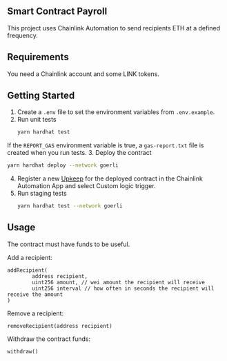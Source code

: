 ## Smart Contract Payroll

This project uses Chainlink Automation to send recipients ETH at a defined frequency.

## Requirements

You need a Chainlink account and some LINK tokens.

## Getting Started

1. Create a `.env` file to set the environment variables from `.env.example`.
2. Run unit tests
   ```sh
   yarn hardhat test
   ```

If the `REPORT_GAS` environment variable is true, a `gas-report.txt` file is created when you run tests.
3. Deploy the contract
   ```sh
   yarn hardhat deploy --network goerli
   ```
4. Register a new [Upkeep](https://docs.chain.link/docs/chainlink-automation/register-upkeep/) for the deployed contract in the Chainlink Automation App and select Custom logic trigger.
5. Run staging tests
   ```sh
   yarn hardhat test --network goerli
   ```

## Usage

The contract must have funds to be useful.

Add a recipient:
   ```sol
   addRecipient(
           address recipient,
           uint256 amount, // wei amount the recipient will receive
           uint256 interval // how often in seconds the recipient will receive the amount
   )
   ```

Remove a recipient:
   ```sol
   removeRecipient(address recipient)
   ```

Withdraw the contract funds:
   ```sol
   withdraw()
   ```
